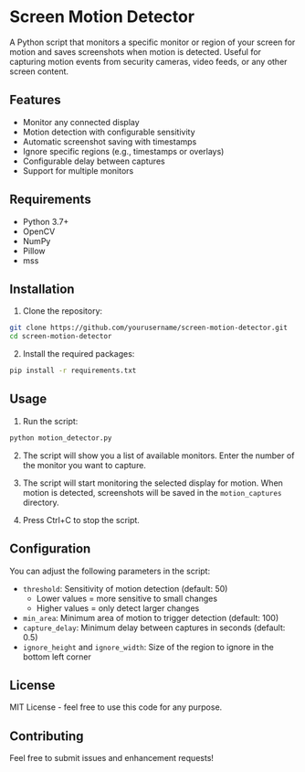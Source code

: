 # Screen Motion Detector

A Python script that monitors a specific monitor or region of your screen for motion and saves screenshots when motion is detected. Useful for capturing motion events from security cameras, video feeds, or any other screen content.

## Features

- Monitor any connected display
- Motion detection with configurable sensitivity
- Automatic screenshot saving with timestamps
- Ignore specific regions (e.g., timestamps or overlays)
- Configurable delay between captures
- Support for multiple monitors

## Requirements

- Python 3.7+
- OpenCV
- NumPy
- Pillow
- mss

## Installation

1. Clone the repository:
```bash
git clone https://github.com/yourusername/screen-motion-detector.git
cd screen-motion-detector
```

2. Install the required packages:
```bash
pip install -r requirements.txt
```

## Usage

1. Run the script:
```bash
python motion_detector.py
```

2. The script will show you a list of available monitors. Enter the number of the monitor you want to capture.

3. The script will start monitoring the selected display for motion. When motion is detected, screenshots will be saved in the `motion_captures` directory.

4. Press Ctrl+C to stop the script.

## Configuration

You can adjust the following parameters in the script:

- `threshold`: Sensitivity of motion detection (default: 50)
  - Lower values = more sensitive to small changes
  - Higher values = only detect larger changes
- `min_area`: Minimum area of motion to trigger detection (default: 100)
- `capture_delay`: Minimum delay between captures in seconds (default: 0.5)
- `ignore_height` and `ignore_width`: Size of the region to ignore in the bottom left corner

## License

MIT License - feel free to use this code for any purpose.

## Contributing

Feel free to submit issues and enhancement requests! 